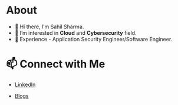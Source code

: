 # About
- 👋 Hi there, I’m Sahil Sharma.
- 👀 I’m interested in **Cloud** and **Cybersecurity** field.
- 🌱 Experience - Application Security Engineer/Software Engineer.
# 📫 Connect with Me

- <a href="https://www.linkedin.com/in/sahilsharma2000">LinkedIn</a>

- <a href="https://shas3c.medium.com/">Blogs</a>

<!---
Shas3c/Shas3c is a ✨ special ✨ repository because its `README.md` (this file) appears on your GitHub profile.
You can click the Preview link to take a look at your changes.
--->
